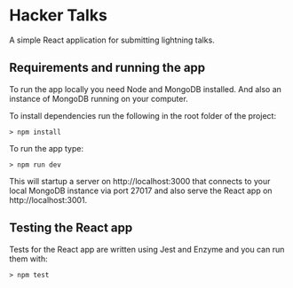 # Hacker Talks

A simple React application for submitting lightning talks.



## Requirements and running the app

To run the app locally you need Node and MongoDB installed. And also an instance of MongoDB running on your computer.



To install dependencies run the following in the root folder of the project:

```
> npm install
```



To run the app type:

```
> npm run dev
```

This will startup a server on http://localhost:3000 that connects to your local MongoDB instance via port 27017 and also serve the React app on http://localhost:3001.



## Testing the React app

Tests for the React app are written using Jest and Enzyme and you can run them with:

```
> npm test
```

